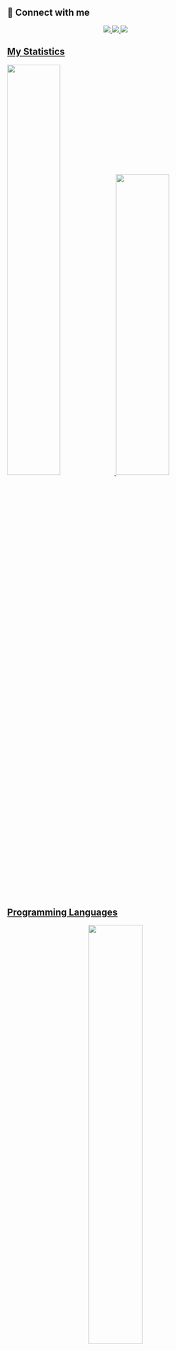 ## 🤝 Connect with me

<p>
<div align="center">
  <a href="https://dwisam.vercel.app/"><img src="https://img.shields.io/badge/-Website-00FFFF?style=for-the-badge&logo=react&logoColor=c58545&labelColor=00FFFF">
  <a href="mailto:dwisamsiarto@gmail.com"><img src="https://img.shields.io/badge/-Gmail-00FFFF?style=for-the-badge&logo=gmail&logoColor=c58545&labelColor=00FFFF">
  <a href="https://www.linkedin.com/in/dwi-sam/"><img src="https://img.shields.io/badge/-LinkedIn-00FFFF?style=for-the-badge&logo=linkedin&logoColor=0000FF&labelColor=00FFFF">
</div>
</p>

## My Statistics
<p align="left">
  <img width="49.5%" src="https://github-readme-stats.vercel.app/api?username=DwiSam&theme=algolia" />
  <img width="49.5%" height="700px" src="https://github-readme-streak-stats.herokuapp.com/?user=DwiSam&theme=algolia&date_format=M%20j%5B%2C%20Y%5D" />
</p>


## Programming Languages
<p align ="center">
  <img width="50%" src="https://github-readme-stats.vercel.app/api/top-langs/?username=DwiSam&layout=compact&theme=algolia" />
</p>
<br>
